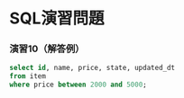 # SQL演習問題

### 演習10（解答例）

```sql
select id, name, price, state, updated_dt 
from item 
where price between 2000 and 5000;
```